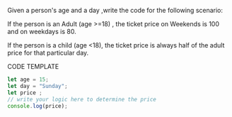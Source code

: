 Given a person's age and a day ,write the code for the following scenario:

If the person is an Adult (age >=18) , the ticket price on Weekends is 100 and on weekdays is 80.

If the person is a child (age <18), the ticket price is always half of the adult price for that particular day.

CODE TEMPLATE
```js
let age = 15;
let day = "Sunday";
let price ;
// write your logic here to determine the price
console.log(price);
```
